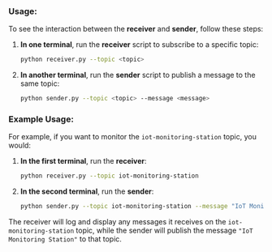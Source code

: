 ### Usage:
To see the interaction between the **receiver** and **sender**, follow these steps:

1. **In one terminal**, run the **receiver** script to subscribe to a specific topic:
   ```bash
   python receiver.py --topic <topic>
   ```

2. **In another terminal**, run the **sender** script to publish a message to the same topic:
   ```bash
   python sender.py --topic <topic> --message <message>
   ```

### Example Usage:
For example, if you want to monitor the `iot-monitoring-station` topic, you would:

1. **In the first terminal**, run the **receiver**:
   ```bash
   python receiver.py --topic iot-monitoring-station
   ```

2. **In the second terminal**, run the **sender**:
   ```bash
   python sender.py --topic iot-monitoring-station --message "IoT Monitoring Station"
   ```

The receiver will log and display any messages it receives on the `iot-monitoring-station` topic, while the sender will publish the message `"IoT Monitoring Station"` to that topic.
